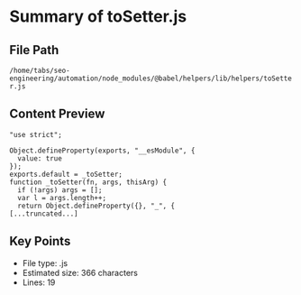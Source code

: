 # Summary of toSetter.js
  
## File Path
`/home/tabs/seo-engineering/automation/node_modules/@babel/helpers/lib/helpers/toSetter.js`

## Content Preview
```
"use strict";

Object.defineProperty(exports, "__esModule", {
  value: true
});
exports.default = _toSetter;
function _toSetter(fn, args, thisArg) {
  if (!args) args = [];
  var l = args.length++;
  return Object.defineProperty({}, "_", {
[...truncated...]
```

## Key Points
- File type: .js
- Estimated size: 366 characters
- Lines: 19

